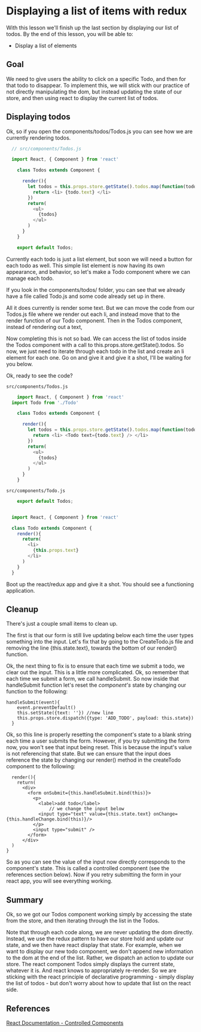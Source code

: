 Displaying a list of items with redux
==============

With this lesson we'll finish up the last section by displaying our list of todos.  By the end of this lesson, you will be able to:

  * Display a list of elements

## Goal

We need to give users the ability to click on a specific Todo, and then for that todo to disappear.  To implement this, we will stick with our practice of not directly manipulating the dom, but instead updating the state of our store, and then using react to display the current list of todos.

## Displaying todos

Ok, so if you open the components/todos/Todos.js you can see how we are currently rendering todos.  

```javascript
  // src/components/Todos.js

  import React, { Component } from 'react'

	class Todos extends Component {

	  render(){
	    let todos = this.props.store.getState().todos.map(function(todo){
	      return <li> {todo.text} </li>
	    })
	    return(
	      <ul>
	        {todos}
	      </ul>
	    )
	  }
	}

	export default Todos;
```
Currently each todo is just a list element, but soon we will need a button for each todo as well.  This simple list element is now having its own appearance, and behavior, so let's make a Todo component where we can manage each todo.

If you look in the components/todos/ folder, you can see that we already have a file called Todo.js and some code already set up in there.  

All it does currently is render some text.  But we can move the code from our Todos.js file where we render out each li, and instead move that to the render function of our Todo component.  Then in the Todos component, instead of rendering out a text,

Now completing this is not so bad.  We can access the list of todos inside the Todos component with a call to this.props.store.getState().todos.  So now, we just need to iterate through each todo in the list and create an li element for each one.  Go on and give it and give it a shot, I'll be waiting for you below.  

Ok, ready to see the code?

`src/components/Todos.js`

```javascript
	import React, { Component } from 'react'
  import Todo from './Todo'

	class Todos extends Component {

	  render(){
	    let todos = this.props.store.getState().todos.map(function(todo){
	      return <li> <Todo text={todo.text} /> </li>
	    })
	    return(
	      <ul>
	        {todos}
	      </ul>
	    )
	  }
	}
```

`src/components/Todo.js`

```javascript
	export default Todos;


  import React, { Component } from 'react'

  class Todo extends Component {
    render(){
      return(
        <li>
          {this.props.text}
        </li>
      )
    }
  }
```

Boot up the react/redux app and give it a shot.  You should see a functioning application.  

## Cleanup

There's just a couple small items to clean up.

The first is that our form is still live updating below each time the user types something into the input.  Let's fix that by going to the CreateTodo.js file and removing the line {this.state.text}, towards the bottom of our render() function.

Ok, the next thing to fix is to ensure that each time we submit a todo, we clear out the input.  This is a little more complicated.  Ok, so remember that each time we submit a form, we call handleSubmit.  So now inside that handleSubmit function let's reset the *component's* state by changing our function to the following:

	handleSubmit(event){
	   	event.preventDefault()
   		this.setState({text: ''}) //new line
   	 	this.props.store.dispatch({type: 'ADD_TODO', payload: this.state})
	  }

Ok, so this line is properly resetting the component's state to a blank string each time a user submits the form.  However, if you try submitting the form now, you won't see that input being reset.  This is because the input's value is not referencing that state.  But we can ensure that the input does reference the state by changing our render() method in the createTodo component to the following:

	  render(){
	    return(
	      <div>
	        <form onSubmit={this.handleSubmit.bind(this)}>
	          <p>
	            <label>add todo</label>
					// we change the input below
	            <input type="text" value={this.state.text} onChange={this.handleChange.bind(this)}/>
	          </p>
	          <input type="submit" />
	        </form>
	      </div>
      )
  	}

So as you can see the value of the input now directly corresponds to the component's state.  This is called a controlled component (see the references section below).  Now if you retry submitting the form in your react app, you will see everything working.

## Summary
Ok, so we got our Todos component working simply by accessing the state from the store, and then iterating through the list in the Todos.  

Note that through each code along, we are never updating the dom directly.  Instead, we use the redux pattern to have our store hold and update our state, and we then have react display that state.  For example, when we want to display our new todo component, we don't append new information to the dom at the end of the list.  Rather, we dispatch an action to update our store.  The react component Todos simply displays the current state, whatever it is.  And react knows to appropriately re-render.  So we are sticking with the react principle of declarative programming - simply display the list of todos - but don't worry about how to update that list on the react side.      

## References

[React Documentation - Controlled Components](https://facebook.github.io/react/docs/forms.html)
